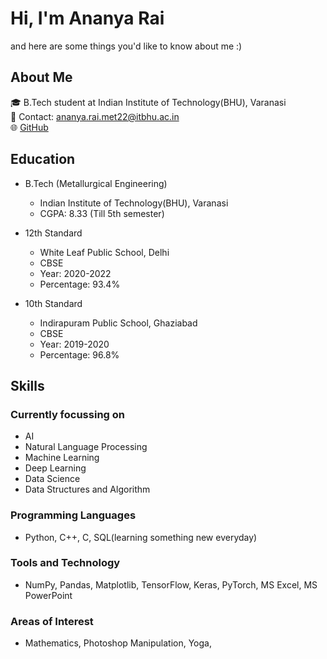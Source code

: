# Hi, I'm Ananya Rai #
and here are some things you'd like to know about me :) 

## About Me ##
🎓 B.Tech student at Indian Institute of Technology(BHU), Varanasi <br />
📧 Contact: ananya.rai.met22@itbhu.ac.in <br />
🌐 [GitHub](https://github.com/ananya7rai)

## Education ##
- B.Tech (Metallurgical Engineering)
    - Indian Institute of Technology(BHU), Varanasi
    - CGPA: 8.33 (Till 5th semester)

- 12th Standard
    - White Leaf Public School, Delhi
    - CBSE
    - Year: 2020-2022
    - Percentage: 93.4%

- 10th Standard
    - Indirapuram Public School, Ghaziabad
    - CBSE
    - Year: 2019-2020
    - Percentage: 96.8%
 
## Skills ##
### Currently focussing on ###
- AI
- Natural Language Processing
- Machine Learning
- Deep Learning
- Data Science
- Data Structures and Algorithm

### Programming Languages ###
- Python, C++, C, SQL(learning something new everyday)

### Tools and Technology ###
-  NumPy, Pandas, Matplotlib, TensorFlow, Keras, PyTorch, MS Excel, MS PowerPoint

### Areas of Interest ###
- Mathematics, Photoshop Manipulation, Yoga, 



<!--


- 🔭 I’m currently working on ...
- 🌱 I’m currently learning ...
- 👯 I’m looking to collaborate on ...
- 🤔 I’m looking for help with ...
- 💬 Ask me about ...
- 📫 How to reach me: ...
- 😄 Pronouns: ...
- ⚡ Fun fact: ...
-->
